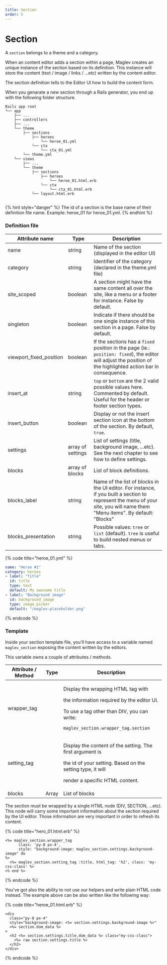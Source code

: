 ```yaml
---
title: Section
order: 5
---
```


# Section

A `section` belongs to a theme and a category.

When an content editor adds a section within a page, Maglev creates an unique instance of the section based on its definition. This instance will store the content (text / image / links / ...etc) written by the content editor.

The section definition tells to the Editor UI how to build the content form.

When you genarate a new section through a Rails generator, you end up with the following folder structure.

```
Rails app root
└── app   
    ├── ...
    ├── controllers
    ├── ...
    └── theme 
        ├── sections
            ├── heroes
                └── heroe_01.yml
            └── cta
                └── cta_01.yml
        └── theme.yml
    └── views
        ├── ...
        └── theme
            ├── sections
                ├── heroes
                    └── heroe_01.html.erb
                └── cta
                    └── cta_01.html.erb
            └── layout.html.erb
        
```

{% hint style="danger" %}
The id of a section is the base name of their definition file name. Example: heroe\_01 for heroe\_01.yml.
{% endhint %}

### Definition file

| Attribute name            | Type              | Description                                                                                                                                                                 |
| ------------------------- | ----------------- | --------------------------------------------------------------------------------------------------------------------------------------------------------------------------- |
| name                      | string            | Name of the section (displayed in the editor UI)                                                                                                                            |
| category                  | string            | Identifier of the category (declared in the theme.yml file)                                                                                                                 |
| site\_scoped              | boolean           | A section might have the same content all over the site, like a menu or a footer for instance. False by default.                                                            |
| singleton                 | boolean           | Indicate if there should be one single instance of this section in a page. False by default.                                                                                |
| viewport\_fixed\_position | boolean           | If the sections has a `fixed` position in the page (ie.: `position: fixed`),  the editor will adjust the position of the highlighted action bar in consequence.             |
| insert\_at                | string            | `top` or `bottom` are the 2 valid possible values here. Commented by default. Useful for the header or footer section types.                                                |
| insert\_button            | boolean           | Display or not the insert section icon at the bottom of the section. By default, `true`.                                                                                    |
| settings                  | array of settings | List of settings (title, background image, ...etc). See the next chapter to see how to define settings.                                                                     |
| blocks                    | array of blocks   | List of block definitions.                                                                                                                                                  |
| blocks\_label             | string            | Name of the list of blocks in the UI editor. For instance, if you built a section to represent the menu of your site, you will name them "Menu items". By default: "Blocks" |
| blocks\_presentation      | string            | Possible values: `tree` or `list` (default).  `tree` is useful to build nested menus or tabs.                                                                               |

{% code title="heroe_01.yml" %}
```yaml
name: "Heroe #1"
category: heroes
- label: "Title"
  id: title
  type: text
  default: My awesome title
- label: "Background image"
  id: background_image
  type: image_picker
  default: "/maglev-placeholder.png"
```
{% endcode %}

### Template

Inside your section template file, you'll have access to a variable named `maglev_section` exposing the content written by the editors. 

This variable owns a couple of attributes / methods. 

| Attribute / Method | Type  | Description                                                                                                                                                                                          |
| ------------------ | ----- | ---------------------------------------------------------------------------------------------------------------------------------------------------------------------------------------------------- |
| wrapper\_tag       |       | <p>Display the wrapping HTML tag with </p><p>the information required by the editor UI.</p><p>To use a tag other than DIV, you can write:</p><p><code>maglev_section.wrapper_tag.section</code> </p> |
| setting\_tag       |       | <p>Display the content of the setting. The first argument is</p><p>the id of your setting. Based on the setting type, it will</p><p>render a specific HTML content.</p>                              |
| blocks             | Array | List of blocks                                                                                                                                                                                       |

>

The section must be wrapped by a single HTML node (DIV, SECTION, ...etc). This node will carry some important information about the section required by the UI editor. Those information are very important in order to refresh its content.

{% code title="hero_01.html.erb" %}
```markup
<%= maglev_section.wrapper_tag 
      class: 'py-8 px-4', 
      style: "background-image: maglev_section.settings.background-image" do 
%>
  <%= maglev_section.setting_tag :title, html_tag: 'h2', class: 'my-css-class' %>
<% end %>
```
{% endcode %}

You've got also the ability to not use our helpers and write plain HTML code instead. The example above can be also written like the following way:

{% code title="heroe_01.html.erb" %}
```markup
<div 
  class="py-8 px-4" 
  style="background-image: <%= section.settings.background-image %>"
  <%= section.dom_data %>
>
  <h2 <%= section.settings.title.dom_data %> class="my-css-class">
    <%= raw section.settings.title %>
  </h2>
</div>
```
{% endcode %}
